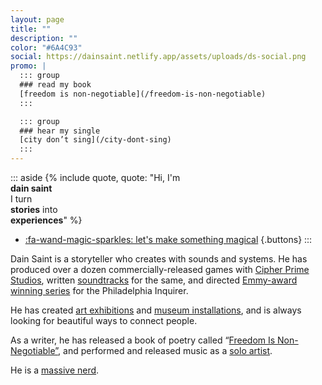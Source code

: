 ```yaml
---
layout: page
title: ""
description: ""
color: "#6A4C93"
social: https://dainsaint.netlify.app/assets/uploads/ds-social.png
promo: |
  ::: group
  ### read my book
  [freedom is non-negotiable](/freedom-is-non-negotiable)
  :::

  ::: group
  ### hear my single
  [city don’t sing](/city-dont-sing)
  :::
---
```


::: aside
{% include quote, quote: "Hi, I'm<br/>**dain saint**<br/>I turn<br/>**stories** into<br/>**experiences**" %}
* [:fa-wand-magic-sparkles: let's make something magical](https://google.com)
{.buttons}
:::

Dain Saint is a storyteller who creates with sounds and systems. He has produced over a dozen commercially-released games with [Cipher Prime Studios](https://cipherprime.com), written [soundtracks](https://cipherprime.bandcamp.com) for the same, and directed [Emmy-award winning series](https://inquirer.com/wildestdreams) for the Philadelphia Inquirer. 

He has created [art exhibitions](https://wevetraveledsofar.com) and [museum installations](), and is always looking for beautiful ways to connect people.

As a writer, he has released a book of poetry called “[Freedom Is Non-Negotiable”](/freedom-is-non-negotiable), and performed and released music as a [solo artist](/city-dont-sing).

He is a [massive nerd](https://dainsaint.bandcamp.com/album/pieces-of-8).